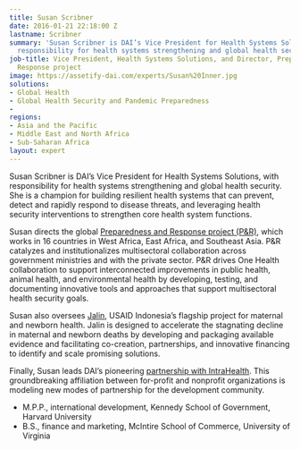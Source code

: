 ```yaml
---
title: Susan Scribner
date: 2016-01-21 22:18:00 Z
lastname: Scribner
summary: 'Susan Scribner is DAI’s Vice President for Health Systems Solutions, with
  responsibility for health systems strengthening and global health security.  '
job-title: Vice President, Health Systems Solutions, and Director, Preparedness &
  Response project
image: https://assetify-dai.com/experts/Susan%20Inner.jpg
solutions:
- Global Health
- Global Health Security and Pandemic Preparedness
- 
regions:
- Asia and the Pacific
- Middle East and North Africa
- Sub-Saharan Africa
layout: expert
---
```


Susan Scribner is DAI’s Vice President for Health Systems Solutions, with responsibility for health systems strengthening and global health security. She is a champion for building resilient health systems that can prevent, detect and rapidly respond to disease threats, and leveraging health security interventions to strengthen core health system functions. 

Susan directs the global [Preparedness and Response project (P&R)](https://www.dai.com/our-work/projects/worldwide-preparedness-and-response-pr), which works in 16 countries in West Africa, East Africa, and Southeast Asia. P&R catalyzes and institutionalizes multisectoral collaboration across government ministries and with the private sector. P&R drives One Health collaboration to support interconnected improvements in public health, animal health, and environmental health by developing, testing, and documenting innovative tools and approaches that support multisectoral health security goals.  

Susan also oversees [Jalin](https://www.dai.com/our-work/projects/indonesia-jalin), USAID Indonesia’s flagship project for maternal and newborn health. Jalin is designed to accelerate the stagnating decline in maternal and newborn deaths by developing and packaging available evidence and facilitating co-creation, partnerships, and innovative financing to identify and scale promising solutions.  

Finally, Susan leads DAI’s pioneering [partnership with IntraHealth](https://www.dai.com/news/dai-and-intrahealth-join-forces-to-amplify-global-health-impact). This groundbreaking affiliation between for-profit and nonprofit organizations is modeling new modes of partnership for the development community.  

* M.P.P., international development, Kennedy School of Government, Harvard University
* B.S., finance and marketing, McIntire School of Commerce, University of Virginia